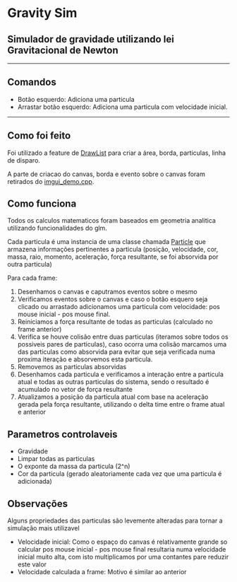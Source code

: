 # Gravity Sim
## Simulador de gravidade utilizando lei Gravitacional de Newton

---

## Comandos
* Botão esquerdo: Adiciona uma particula
* Arrastar botão esquerdo: Adiciona uma particula com velocidade inicial.

---

## Como foi feito
Foi utilizado a feature de [DrawList](https://github.com/ocornut/imgui/blob/master/imgui_demo.cpp) para criar a área, borda, particulas, linha de disparo.

A parte de criacao do canvas, borda e evento sobre o canvas foram retirados do [imgui_demo.cpp](https://github.com/ocornut/imgui/blob/master/imgui_demo.cpp#L7642).

## Como funciona
Todos os calculos matematicos foram baseados em geometria analitica utilizando funcionalidades do glm.

Cada particula é uma instancia de uma classe chamada [Particle](particle.hpp) que armazena informações pertinentes a particula (posição, velocidade, cor, massa, raio, momento, aceleração, força resultante, se foi absorvida por outra particula)

Para cada frame:
1. Desenhamos o canvas e caputramos eventos sobre o mesmo
2. Verificamos eventos sobre o canvas e caso o botão esquero seja clicado ou arrastado adicionamos uma particula com velocidade: pos mouse inicial - pos mouse final.
3. Reiniciamos a força resultante de todas as particulas (calculado no frame anterior)
4. Verifica se houve colisão entre duas particulas (iteramos sobre todos os possiveis pares de particulas), caso ocorra uma colisão marcamos uma das particulas como absorvida para evitar que seja verificada numa proxima iteração e absorvemos esta particula.
5. Removemos as particulas absorvidas
6. Desenhamos cada particula e verificamos a interação entre a particula atual e todas as outras particulas do sistema, sendo o resultado é acumulado no vetor de força resultante 
7. Atualizamos a posição da particula atual com base na aceleração gerada pela força resultante, utilizando o delta time entre o frame atual e anterior

## Parametros controlaveis
* Gravidade
* Limpar todas as particulas
* O exponte da massa da particula (2^n)
* Cor da particula (gerado aleatoriamente cada vez que uma particula é adicionada)


## Observações
Alguns propriedades das particulas são levemente alteradas para tornar a simulação mais utilizavel
* Velocidade inicial: Como o espaço do canvas é relativamente grande so calcular pos mouse inicial - pos mouse final resultaria numa velocidade inicial muito alta, com isto multiplicamos por uma contantes pare reduzir este valor
* Velocidade calculada a frame: Motivo é similar ao anterior
